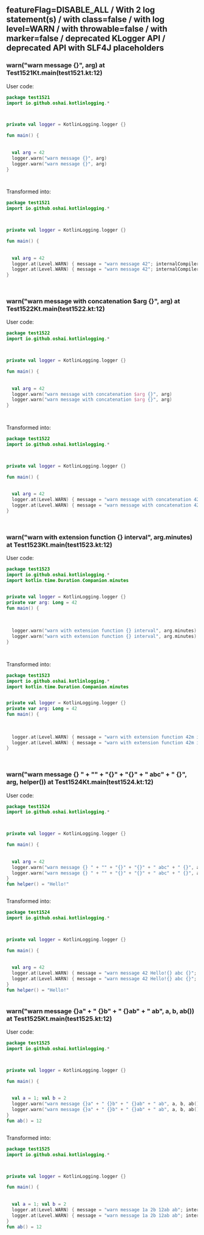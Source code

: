 ## featureFlag=DISABLE_ALL / With 2 log statement(s) / with class=false / with log level=WARN / with throwable=false / with marker=false / deprecated KLogger API / deprecated API with SLF4J placeholders



###  warn("warn message {}", arg) at Test1521Kt.main(test1521.kt:12)

User code:
```kotlin
package test1521
import io.github.oshai.kotlinlogging.*



private val logger = KotlinLogging.logger {}

fun main() {
  
  
  val arg = 42
  logger.warn("warn message {}", arg)
  logger.warn("warn message {}", arg)
}




```
  
Transformed into:
```kotlin
package test1521
import io.github.oshai.kotlinlogging.*



private val logger = KotlinLogging.logger {}

fun main() {
  
  
  val arg = 42
  logger.at(Level.WARN) { message = "warn message 42"; internalCompilerData = KLoggingEventBuilder.InternalCompilerData(messageTemplate = "warn message {}")
  logger.at(Level.WARN) { message = "warn message 42"; internalCompilerData = KLoggingEventBuilder.InternalCompilerData(messageTemplate = "warn message {}")
}




```

###  warn("warn message with concatenation $arg {}", arg) at Test1522Kt.main(test1522.kt:12)

User code:
```kotlin
package test1522
import io.github.oshai.kotlinlogging.*



private val logger = KotlinLogging.logger {}

fun main() {
  
  
  val arg = 42
  logger.warn("warn message with concatenation $arg {}", arg)
  logger.warn("warn message with concatenation $arg {}", arg)
}




```
  
Transformed into:
```kotlin
package test1522
import io.github.oshai.kotlinlogging.*



private val logger = KotlinLogging.logger {}

fun main() {
  
  
  val arg = 42
  logger.at(Level.WARN) { message = "warn message with concatenation 42 42"; internalCompilerData = KLoggingEventBuilder.InternalCompilerData(messageTemplate = "warn message with concatenation 42 {}")
  logger.at(Level.WARN) { message = "warn message with concatenation 42 42"; internalCompilerData = KLoggingEventBuilder.InternalCompilerData(messageTemplate = "warn message with concatenation 42 {}")
}




```

###  warn("warn with extension function {} interval", arg.minutes) at Test1523Kt.main(test1523.kt:12)

User code:
```kotlin
package test1523
import io.github.oshai.kotlinlogging.*
import kotlin.time.Duration.Companion.minutes


private val logger = KotlinLogging.logger {}
private var arg: Long = 42
fun main() {
  
  
  
  logger.warn("warn with extension function {} interval", arg.minutes)
  logger.warn("warn with extension function {} interval", arg.minutes)
}




```
  
Transformed into:
```kotlin
package test1523
import io.github.oshai.kotlinlogging.*
import kotlin.time.Duration.Companion.minutes


private val logger = KotlinLogging.logger {}
private var arg: Long = 42
fun main() {
  
  
  
  logger.at(Level.WARN) { message = "warn with extension function 42m interval"; internalCompilerData = KLoggingEventBuilder.InternalCompilerData(messageTemplate = "warn with extension function {} interval")
  logger.at(Level.WARN) { message = "warn with extension function 42m interval"; internalCompilerData = KLoggingEventBuilder.InternalCompilerData(messageTemplate = "warn with extension function {} interval")
}




```

###  warn("warn message {} " + "" + "{}" + "{}" + " abc" + " {}", arg, helper()) at Test1524Kt.main(test1524.kt:12)

User code:
```kotlin
package test1524
import io.github.oshai.kotlinlogging.*



private val logger = KotlinLogging.logger {}

fun main() {
  
  
  val arg = 42
  logger.warn("warn message {} " + "" + "{}" + "{}" + " abc" + " {}", arg, helper())
  logger.warn("warn message {} " + "" + "{}" + "{}" + " abc" + " {}", arg, helper())
}
fun helper() = "Hello!"



```
  
Transformed into:
```kotlin
package test1524
import io.github.oshai.kotlinlogging.*



private val logger = KotlinLogging.logger {}

fun main() {
  
  
  val arg = 42
  logger.at(Level.WARN) { message = "warn message 42 Hello!{} abc {}"; internalCompilerData = KLoggingEventBuilder.InternalCompilerData(messageTemplate = "warn message {} {}{} abc {}")
  logger.at(Level.WARN) { message = "warn message 42 Hello!{} abc {}"; internalCompilerData = KLoggingEventBuilder.InternalCompilerData(messageTemplate = "warn message {} {}{} abc {}")
}
fun helper() = "Hello!"



```

###  warn("warn message {}a" + " {}b" + " {}ab" + " ab", a, b, ab()) at Test1525Kt.main(test1525.kt:12)

User code:
```kotlin
package test1525
import io.github.oshai.kotlinlogging.*



private val logger = KotlinLogging.logger {}

fun main() {
  
  
  val a = 1; val b = 2
  logger.warn("warn message {}a" + " {}b" + " {}ab" + " ab", a, b, ab())
  logger.warn("warn message {}a" + " {}b" + " {}ab" + " ab", a, b, ab())
}
fun ab() = 12



```
  
Transformed into:
```kotlin
package test1525
import io.github.oshai.kotlinlogging.*



private val logger = KotlinLogging.logger {}

fun main() {
  
  
  val a = 1; val b = 2
  logger.at(Level.WARN) { message = "warn message 1a 2b 12ab ab"; internalCompilerData = KLoggingEventBuilder.InternalCompilerData(messageTemplate = "warn message {}a {}b {}ab ab")
  logger.at(Level.WARN) { message = "warn message 1a 2b 12ab ab"; internalCompilerData = KLoggingEventBuilder.InternalCompilerData(messageTemplate = "warn message {}a {}b {}ab ab")
}
fun ab() = 12



```

